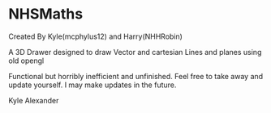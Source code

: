 NHSMaths
========
Created By Kyle(mcphylus12) and Harry(NHHRobin)

A 3D Drawer designed to draw Vector and cartesian Lines and planes using old opengl

Functional but horribly inefficient and unfinished. Feel free to take away and update yourself. I may make updates in the future.

Kyle Alexander
